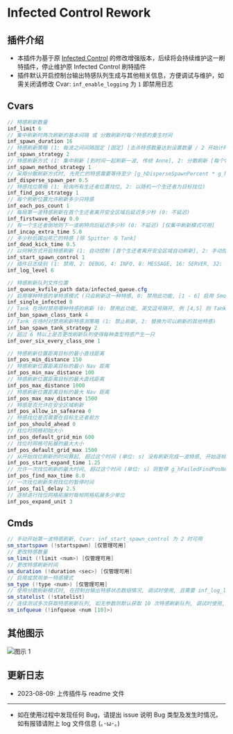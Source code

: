 # Infected Control Rework

## 插件介绍
- 本插件为基于原 [Infected Control](https://github.com/GlowingTree880/L4D2_LittlePlugins/tree/main/Infected_Control) 的修改增强版本，后续将会持续维护这一刷特插件，停止维护原 Infected Control 刷特插件
- 插件默认开启控制台输出特感队列生成与其他相关信息，方便调试与维护，如需关闭请修改 Cvar: `inf_enable_logging` 为 `1` 即禁用日志

## Cvars
```java
// 特感刷新数量
inf_limit 6
// 集中刷新时两次刷新的基本间隔 或 分散刷新时每个特感的重生时间
inf_spawn_duration 16
// 特感刷新策略 (1: 每波之间间隔固定 [固定] [击杀特感数量达到设置数量 / 2 开始计时], 2: 每波之间间隔根据击杀情况自动调整 [动态] [击杀特感数量达到设置数量 / 2 或 击杀强控特感数量达到强控总数 / 2 + 1 特时开始计时])
inf_spawn_strategy 2
// 特感刷新方式 (1: 集中刷新 [到时间一起刷新一波, 传统 Anne], 2: 分散刷新 [每个特感单独按 g_hSpawnDuration 计时, 到时间不会一起刷新一波, 类似 Ast])
inf_spawn_method_strategy 1
// 采用分散刷新方式时, 先死亡的特感需要等待至少 [g_hDisperseSpawnPercent * g_hInfectedLimit] 取下整 个特感复活时间完成或在场才允许复活, [如配置 5 特感, 本值为 0.5, 则先死亡的特感需要等待至少 3 只特感复活完成或在场至少 3 只特感才可复活]
inf_disperse_spawn_per 0.5
// 特感找位策略 (1: 轮询所有生还者位置找位, 2: 以随机一个生还者为目标找位)
inf_find_pos_strategy 1
// 每个刷新位置允许刷新多少只特感
inf_each_pos_count 1
// 每局第一波特感刷新在首个生还者离开安全区域后延迟多少秒 (0: 不延迟)
inf_firstwave_delay 0.0
// 有一个生还者倒地则下一波刷特向后延迟多少秒 (0: 不延迟) [仅集中刷新模式可用]
inf_incap_extra_time 5.0
// 多少秒后踢出死亡的特感 [除 Spitter 与 Tank]
inf_dead_kick_time 0.5
// 以何种方式开启特感刷新 (1: 自动控制 [首个生还者离开安全区域自动刷新], 2: 手动控制 [需要输入 !startspawn 指令, 适配 Anne text.smx 插件])
inf_start_spawn_control 1
// 插件日志级别 (1: 禁用, 2: DEBUG, 4: INFO, 8: MESSAGE, 16: SERVER, 32: ERROR) 数字相加, 6 = 2 + 4 表示同时启用 DEBUG 与 INFO 功能
inf_log_level 6

// 特感刷新队列文件位置
inf_queue_kvfile_path data/infected_queue.cfg
// 启用哪种特感的单特感模式 (只会刷新这一种特感, 0: 禁用此功能, [1 - 6] 启用 Smoker, Boomer, Hunter, Spitter, Jockey, Charger 的单特感模式)
inf_single_infected 0
// Tank 在场时禁用哪种特感的刷新 (0: 禁用此功能, 英文逗号隔开, 例 [4,5] 则 Tank 在场时禁用 Spitter 与 Jockey 刷新)
inf_ban_spawn_class_tank 4
// Tank 在场时对禁用刷新特感测策略 (1: 禁止刷新, 2: 替换为可以刷新的其他特感)
inf_ban_spawn_tank_strategy 2
// 超过 6 特以上是否更改刷新队列使得每种类型特感产生一只
inf_over_six_every_class_one 1

// 特感刷新位置距离目标的最小直线距离
inf_pos_min_distance 150
// 特感刷新位置距离目标的最小 Nav 距离
inf_pos_min_nav_distance 100
// 特感刷新位置距离目标的最大直线距离
inf_pos_max_distance 1000
// 特感刷新位置距离目标的最大 Nav 距离
inf_pos_max_nav_distance 1500
// 特感是否允许在安全区域刷新
inf_pos_allow_in_safearea 0
// 特感找位是否需要在目标生还者前方
inf_pos_should_ahead 0
// 找位时网格初始大小
inf_pos_default_grid_min 600
// 找位时网格可拓展的最大大小
inf_pos_default_grid_max 1500
// 从开始找位刷新的时间算起, 超过这个时间 (单位: s) 没有刷新完成一波特感, 开始逐帧进行找位网格拓展
inf_pos_start_expand_time 1.25
// 允许一次找位刷新的最大时间, 超过这个时间 (单位: s) 则暂停 g_hFailedFindPosNextDelay 时间后继续启动找位 (0: 无上限)
inf_pos_find_max_time 8.0
// 一次找位刷新失败找位的暂停时间
inf_pos_fail_delay 2.5
// 逐帧进行找位网格拓展时每帧网格拓展多少单位
inf_pos_expand_unit 3

``````

## Cmds
```java
// 手动开始第一波特感刷新, Cvar: inf_start_spawn_control 为 2 时可用
sm_startspawn (!startspawn) [仅管理可用]
// 更改特感数量
sm_limit (!limit <num>) [仅管理可用]
// 更改特感刷新时间
sm_duration (!duration <sec>) [仅管理可用]
// 启用或禁用单一特感模式
sm_type (!type <num>) [仅管理可用]
// 使用分散刷新模式时, 在控制台输出特感状态数组情况, 调试时使用, 且需要 inf_log_level 等级包含 2 (DEBUG) 时可将结果展示到控制台上
sm_statelist (!statelist)
// 连续测试多次获取特感刷新队列, 如无参数则默认获取 10 次特感刷新队列, 调试时使用, 且需要 inf_log_level 等级包含 2 (DEBUG) 时可将结果展示到控制台上
sm_infqueue (!infqueue <num [10]>)
``````

## 其他图示
![图示 1](./pic/feat.png)

## 更新日志
- 2023-08-09: 上传插件与 readme 文件

---
- 如在使用过程中发现任何 Bug，请提出 issue 说明 Bug 类型及发生时情况，如有报错请附上 log 文件信息 (｡･ω･｡)